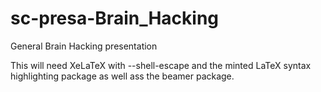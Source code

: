 # sc-presa-Brain_Hacking
General Brain Hacking presentation

This will need XeLaTeX with --shell-escape and the minted LaTeX syntax highlighting package as well ass the beamer package.
